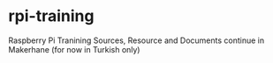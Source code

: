 # rpi-training
Raspberry Pi Tranining Sources, Resource and Documents continue in Makerhane (for now in Turkish only)
